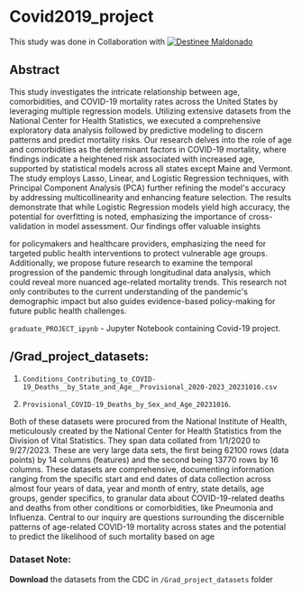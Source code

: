 # Covid2019_project

This study was done in Collaboration with [![Destinee Maldonado](https://img.shields.io/badge/Destinee%20Maldonado-green?style=for-the-badge&logo=github)](https://github.com/dest072595)




## Abstract

This study investigates the intricate relationship between age, comorbidities, and COVID-19 mortality rates across the United States by leveraging multiple regression models. Utilizing extensive datasets from the National Center for Health Statistics, we executed a comprehensive exploratory data analysis followed by predictive modeling to discern patterns and predict mortality risks. Our research delves into the role of age and comorbidities as the determinant factors in COVID-19 mortality, where findings indicate a heightened risk associated with increased age, supported by statistical models across all states except Maine and Vermont. The study employs Lasso, Linear, and Logistic Regression techniques, with Principal Component Analysis (PCA) further refining the model's accuracy by addressing multicollinearity and enhancing feature selection. The results demonstrate that while Logistic Regression models yield high accuracy, the potential for overfitting is noted, emphasizing the importance of cross-validation in model assessment. Our findings offer valuable insights
 
for policymakers and healthcare providers, emphasizing the need for targeted public health interventions to protect vulnerable age groups. Additionally, we propose future research to examine the temporal progression of the pandemic through longitudinal data analysis, which could reveal more nuanced age-related mortality trends. This research not only contributes to the current understanding of the pandemic's demographic impact but also guides evidence-based policy-making for future public health challenges.


`graduate_PROJECT_ipynb` - Jupyter Notebook containing Covid-19 project.


## /Grad_project_datasets:  
1. `Conditions_Contributing_to_COVID-19_Deaths__by_State_and_Age__Provisional_2020-2023_20231016.csv` 

2. `Provisional_COVID-19_Deaths_by_Sex_and_Age_20231016`. 

Both of these datasets were procured from the National Institute of Health, meticulously created by the National Center for Health Statistics from the Division of Vital Statistics. They span data collated from 1/1/2020 to 9/27/2023. These are very large data sets, the first being 62100 rows (data points) by 14 columns (features) and the second being 13770 rows by 16 columns. These datasets are comprehensive, documenting information ranging from the specific start and end dates of data collection across almost four years of data, year and month of entry, state details, age groups, gender specifics, to granular data about COVID-19-related deaths and deaths from other conditions or comorbidities, like Pneumonia and Influenza. Central to our inquiry are questions surrounding the discernible patterns of age-related COVID-19 mortality across states and the potential to predict the likelihood of such mortality based on age


### Dataset Note:  
**Download** the datasets from the CDC in  `/Grad_project_datasets` folder
